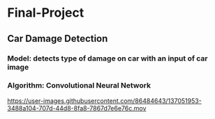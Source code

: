 # Final-Project

## Car Damage Detection

### Model: detects type of damage on car with an input of car image
### Algorithm: Convolutional Neural Network

https://user-images.githubusercontent.com/86484643/137051953-3488a104-707d-44d8-8fa8-7867d7e6e76c.mov

